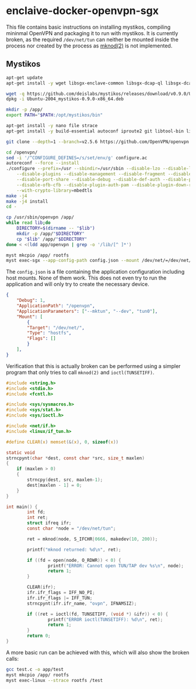 # enclaive-docker-openvpn-sgx

This file contains basic instructions on installing mystikos, compiling mininmal OpenVPN and packaging it to run with mystikos. It is currently broken, as the required `/dev/net/tun` can neither be mounted inside the process nor created by the process as [mknod(2)](https://man7.org/linux/man-pages/man2/mknod.2.html) is not implemented.

## Mystikos

```bash
apt-get update
apt-get install -y wget libsgx-enclave-common libsgx-dcap-ql libsgx-dcap-ql-dev libsgx-quote-ex libmbedtls-dev

wget -q https://github.com/deislabs/mystikos/releases/download/v0.9.0/Ubuntu-2004_mystikos-0.9.0-x86_64.deb
dpkg -i Ubuntu-2004_mystikos-0.9.0-x86_64.deb

mkdir -p /app/
export PATH="$PATH:/opt/mystikos/bin"

apt-get install -y nano file strace
apt-get install -y build-essential autoconf iproute2 git libtool-bin libssl-dev liblz4-dev liblzo2-dev libpam0g-dev python3-docutils pkg-config musl-tools

git clone --depth=1 --branch=v2.5.6 https://github.com/OpenVPN/openvpn

cd /openvpn/
sed -i '/^CONFIGURE_DEFINES=/s/set/env/g' configure.ac
autoreconf --force --install
./configure --prefix=/usr --sbindir=/usr/sbin --disable-lzo --disable-lz4 \
    --disable-plugins --disable-management --disable-fragment --disable-multihome \
    --disable-port-share --disable-debug --disable-def-auth --disable-pf \
    --disable-ofb-cfb --disable-plugin-auth-pam --disable-plugin-down-root \
    --with-crypto-library=mbedtls
make -j4
make -j4 install
cd -

cp /usr/sbin/openvpn /app/
while read lib;do
    DIRECTORY=$(dirname -- "$lib")
    mkdir -p /app/"$DIRECTORY"
    cp "$lib" /app/"$DIRECTORY"
done < <(ldd app/openvpn | grep -o '/lib/[^ ]*')

myst mkcpio /app/ rootfs
myst exec-sgx --app-config-path config.json --mount /dev/net/=/dev/net/ rootfs /openvpn
```

The `config.json` is a file containing the application configuration including host mounts. None of them work. This does not even try to run the application and will only try to create the necessary device.

```json
{
    "Debug": 1,
    "ApplicationPath": "/openvpn",
    "ApplicationParameters": ["--mktun", "--dev", "tun0"],
    "Mount": [
        {
        "Target": "/dev/net/",
        "Type": "hostfs",
        "Flags": []
        }
    ],
}
```

Verification that this is actually broken can be performed using a simpler program that only tries to call `mknod(2)` and `ioctl(TUNSETIFF)`.

```c
#include <string.h>
#include <stdio.h>
#include <fcntl.h>

#include <sys/sysmacros.h>
#include <sys/stat.h>
#include <sys/ioctl.h>

#include <net/if.h>
#include <linux/if_tun.h>

#define CLEAR(x) memset(&(x), 0, sizeof(x))

static void
strncpynt(char *dest, const char *src, size_t maxlen)
{
    if (maxlen > 0)
    {
        strncpy(dest, src, maxlen-1);
        dest[maxlen - 1] = 0;
    }
}

int main() {
        int fd;
        int ret;
        struct ifreq ifr;
        const char *node = "/dev/net/tun";

        ret = mknod(node, S_IFCHR|0666, makedev(10, 200));

        printf("mknod returned: %d\n", ret);

        if ((fd = open(node, O_RDWR)) < 0) {
                printf("ERROR: Cannot open TUN/TAP dev %s\n", node);
                return 1;
        }

        CLEAR(ifr);
        ifr.ifr_flags = IFF_NO_PI;
        ifr.ifr_flags |= IFF_TUN;
        strncpynt(ifr.ifr_name, "ovpn", IFNAMSIZ);

        if ((ret = ioctl(fd, TUNSETIFF, (void *) &ifr)) < 0) {
                printf("ERROR ioctl(TUNSETIFF): %d\n", ret);
                return 1;
        }
        return 0;
}
```

A more basic run can be achieved with this, which will also show the broken calls:

```bash
gcc test.c -o app/test
myst mkcpio /app/ rootfs
myst exec-linux --strace rootfs /test
```
